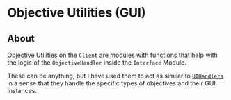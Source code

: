 # Objective Utilities (GUI)

## About

Objective Utilities on the `Client` are modules with functions that help with the logic of the `ObjectiveHandler` inside the `Interface` Module.

These can be anything, but I have used them to act as similar to [``UIHandlers``](UIHandlers.md) in a sense that they handle the specific types of objectives and their GUI Instances.